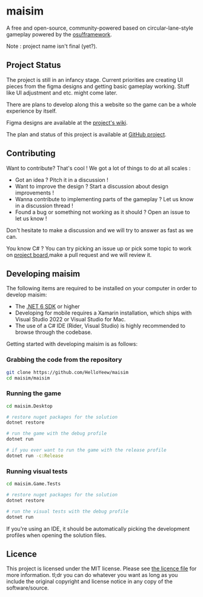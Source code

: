 # maisim

A free and open-source, community-powered based on circular-lane-style gameplay powered by the [osu!framework](https://github.com/ppy/osu-framework).

Note : project name isn't final (yet?).

## Project Status

The project is still in an infancy stage. Current priorities are creating UI pieces from the figma designs and getting basic gameplay working. Stuff like UI adjustment and etc. might come later.

There are plans to develop along this a website so the game can be a whole experience by itself.

Figma designs are available at the [project's wiki](https://github.com/HelloYeew/maisim/wiki/Figma-link).

The plan and status of this project is available at [GitHub project](https://github.com/users/HelloYeew/projects/1).

## Contributing

Want to contribute? That's cool ! We got a lot of things to do at all scales :

- Got an idea ? Pitch it in a discussion !
- Want to improve the design ? Start a discussion about design improvements !
- Wanna contribute to implementing parts of the gameplay ? Let us know in a discussion thread !
- Found a bug or something not working as it should ? Open an issue to let us know !

Don't hesitate to make a discussion and we will try to answer as fast as we can.

You know C# ? You can try picking an issue up or pick some topic to work on [project board](https://github.com/users/HelloYeew/projects/1),make a pull request and we will review it.

## Developing maisim

The following items are required to be installed on your computer in order to develop maisim:

- The [.NET 6 SDK](https://dotnet.microsoft.com/en-us/download) or higher
- Developing for mobile requires a Xamarin installation, which ships with Visual Studio 2022 or Visual Studio for Mac.
- The use of a C# IDE (Rider, Visual Studio) is highly recommended to browse through the codebase.

Getting started with developing maisim is as follows:


### Grabbing the code from the repository
```sh
git clone https://github.com/HelloYeew/maisim
cd maisim/maisim
```

### Running the game

```sh
cd maisim.Desktop

# restore nuget packages for the solution
dotnet restore

# run the game with the debug profile
dotnet run 

# if you ever want to run the game with the release profile
dotnet run -c:Release
```

### Running visual tests

```sh
cd maisim.Game.Tests

# restore nuget packages for the solution
dotnet restore

# run the visual tests with the debug profile
dotnet run 
```

If you're using an IDE, it should be automatically picking the development profiles when opening the solution files.


## Licence

This project is licensed under the MIT license. Please see [the licence file](LICENSE) for more information. tl;dr you can do whatever you want as long as you include the original copyright and license notice in any copy of the software/source.
